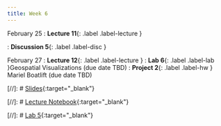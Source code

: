 ```yaml
---
title: Week 6
---
```


February 25
: **Lecture 11**{: .label .label-lecture }

: **Discussion 5**{: .label .label-disc } 


February 27
: **Lecture 12**{: .label .label-lecture }
: **Lab 6**{: .label .label-lab }Geospatial Visualizations (due date TBD)
: **Project 2**{: .label .label-hw } Mariel Boatlift (due date TBD)

[//]: # [Slides](){:target="_blank"} 

[//]: # [Lecture Notebook](){:target="_blank"} 

[//]: # [Lab 5](){:target="_blank"} 